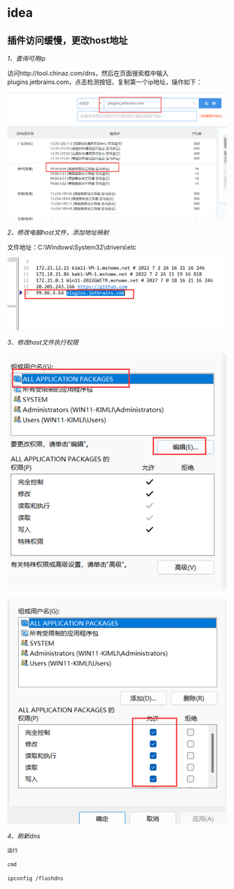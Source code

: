 # idea
## 插件访问缓慢，更改host地址

*1、查询可用ip*

访问http://tool.chinaz.com/dns，然后在页面搜索框中输入plugins.jetbrains.com，点击检测按钮，复制第一个ip地址，操作如下：  

![](images/410a91e1.png)

*2、修改电脑host文件，添加地址映射*

文件地址：C:\Windows\System32\drivers\etc

![](images/79a0bbd7.png)

*3、修改host文件执行权限*

![](images/fe4f7dd1.png)

![](images/05bef732.png)

*4、刷新dns*
   
    运行
     
    cmd
    
    ipconfig /flushdns
